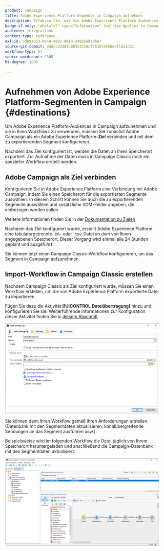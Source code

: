 ```yaml
---
product: campaign
title: Adobe Experience Platform-Segmente in Campaign aufnehmen
description: Erfahren Sie, wie Sie Adobe Experience Platform-Audiences in Campaign Classic aufnehmen
badge-v7-only: label="v7" type="Informative" tooltip="Applies to Campaign Classic v7 only"
audience: integrations
content-type: reference
exl-id: 6db8a653-b649-402c-8814-24826edadba7
source-git-commit: 8debcd3d8fb883b3316cf75187a86bebf15a1d31
workflow-type: ht
source-wordcount: '305'
ht-degree: 100%

---
```


# Aufnehmen von Adobe Experience Platform-Segmenten in Campaign {#destinations}



Um Adobe Experience Platform-Audiences in Campaign aufzunehmen und sie in Ihren Workflows zu verwenden, müssen Sie zunächst Adobe Campaign als ein Adobe Experience Platform-**Ziel** verbinden und mit dem zu exportierenden Segment konfigurieren.

Nachdem das Ziel konfiguriert ist, werden die Daten an Ihren Speicherort exportiert. Zur Aufnahme der Daten muss in Campaign Classic noch ein spezieller Workflow erstellt werden.

## Adobe Campaign als Ziel verbinden

Konfigurieren Sie in Adobe Experience Platform eine Verbindung mit Adobe Campaign, indem Sie einen Speicherort für die exportierten Segmente auswählen. In diesem Schritt können Sie auch die zu exportierenden Segmente auswählen und zusätzliche XDM-Felder angeben, die einbezogen werden sollen.

Weitere Informationen finden Sie in der [Dokumentation zu Zielen](https://experienceleague.adobe.com/docs/experience-platform/destinations/catalog/email-marketing/adobe-campaign.html?lang=de).

Nachdem das Ziel konfiguriert wurde, erstellt Adobe Experience Platform eine tabulatorgetrennte .txt- oder .csv-Datei an dem von Ihnen angegebenen Speicherort. Dieser Vorgang wird einmal alle 24 Stunden geplant und ausgeführt.

Sie können jetzt einen Campaign Classic-Workflow konfigurieren, um das Segment in Campaign aufzunehmen.

## Import-Workflow in Campaign Classic erstellen

Nachdem Campaign Classic als Ziel konfiguriert wurde, müssen Sie einen Workflow erstellen, um die von Adobe Experience Platform exportierte Datei zu importieren.

Fügen Sie dazu die Aktivität **[!UICONTROL Dateiübertragung]** hinzu und konfigurieren Sie sie. Weiterführende Informationen zur Konfiguration dieser Aktivität finden Sie in [diesem Abschnitt](../../workflow/using/file-transfer.md).

![](assets/rtcdp-file-transfer.png)

Sie können dann Ihren Workflow gemäß Ihren Anforderungen erstellen (Datenbank mit den Segmentdaten aktualisieren, kanalübergreifende Sendungen an das Segment ausführen usw.).

Beispielsweise wird im folgenden Workflow die Datei täglich von Ihrem Speicherort heruntergeladen und anschließend die Campaign-Datenbank mit den Segmentdaten aktualisiert.

![](assets/rtcdp-workflow.png)
